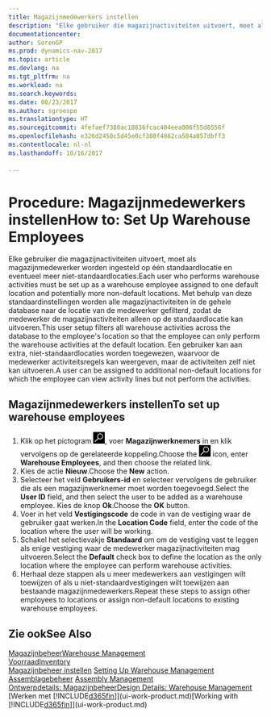 ```yaml
---
title: Magazijnmedewerkers instellen
description: "Elke gebruiker die magazijnactiviteiten uitvoert, moet als magazijnmedewerker worden ingesteld op één standaardlocatie en eventueel meer niet-standaardlocaties."
documentationcenter: 
author: SorenGP
ms.prod: dynamics-nav-2017
ms.topic: article
ms.devlang: na
ms.tgt_pltfrm: na
ms.workload: na
ms.search.keywords: 
ms.date: 08/23/2017
ms.author: sgroespe
ms.translationtype: HT
ms.sourcegitcommit: 4fefaef7380ac10836fcac404eea006f55d8556f
ms.openlocfilehash: e326d2450c5d45e0cf380f4862ca584a057dbff3
ms.contentlocale: nl-nl
ms.lasthandoff: 10/16/2017

---
```

# <a name="how-to-set-up-warehouse-employees"></a><span data-ttu-id="f732b-103">Procedure: Magazijnmedewerkers instellen</span><span class="sxs-lookup"><span data-stu-id="f732b-103">How to: Set Up Warehouse Employees</span></span>
<span data-ttu-id="f732b-104">Elke gebruiker die magazijnactiviteiten uitvoert, moet als magazijnmedewerker worden ingesteld op één standaardlocatie en eventueel meer niet-standaardlocaties.</span><span class="sxs-lookup"><span data-stu-id="f732b-104">Each user who performs warehouse activities must be set up as a warehouse employee assigned to one default location and potentially more non-default locations.</span></span> <span data-ttu-id="f732b-105">Met behulp van deze standaardinstellingen worden alle magazijnactiviteiten in de gehele database naar de locatie van de medewerker gefilterd, zodat de medewerker de magazijnactiviteiten alleen op de standaardlocatie kan uitvoeren.</span><span class="sxs-lookup"><span data-stu-id="f732b-105">This user setup filters all warehouse activities across the database to the employee's location so that the employee can only perform the warehouse activities at the default location.</span></span> <span data-ttu-id="f732b-106">Een gebruiker kan aan extra, niet-standaardlocaties worden toegewezen, waarvoor de medewerker activiteitsregels kan weergeven, maar de activiteiten zelf niet kan uitvoeren.</span><span class="sxs-lookup"><span data-stu-id="f732b-106">A user can be assigned to additional non-default locations for which the employee can view activity lines but not perform the activities.</span></span>

## <a name="to-set-up-warehouse-employees"></a><span data-ttu-id="f732b-107">Magazijnmedewerkers instellen</span><span class="sxs-lookup"><span data-stu-id="f732b-107">To set up warehouse employees</span></span>  
1.  <span data-ttu-id="f732b-108">Klik op het pictogram ![Zoeken naar pagina of rapport](media/ui-search/search_small.png "pictogram Zoeken naar pagina of rapport"), voer **Magazijnwerknemers** in en klik vervolgens op de gerelateerde koppeling.</span><span class="sxs-lookup"><span data-stu-id="f732b-108">Choose the ![Search for Page or Report](media/ui-search/search_small.png "Search for Page or Report icon") icon, enter **Warehouse Employees**, and then choose the related link.</span></span>  
2. <span data-ttu-id="f732b-109">Kies de actie **Nieuw**.</span><span class="sxs-lookup"><span data-stu-id="f732b-109">Choose the **New** action.</span></span>  
3. <span data-ttu-id="f732b-110">Selecteer het veld **Gebruikers-id** en selecteer vervolgens de gebruiker die als een magazijnwerknemer moet worden toegevoegd.</span><span class="sxs-lookup"><span data-stu-id="f732b-110">Select the **User ID** field, and then select the user to be added as a warehouse employee.</span></span> <span data-ttu-id="f732b-111">Kies de knop **Ok**.</span><span class="sxs-lookup"><span data-stu-id="f732b-111">Choose the **OK** button.</span></span>  
6.  <span data-ttu-id="f732b-112">Voer in het veld **Vestigingscode** de code in van de vestiging waar de gebruiker gaat werken.</span><span class="sxs-lookup"><span data-stu-id="f732b-112">In the **Location Code** field, enter the code of the location where the user will be working.</span></span>  
7.  <span data-ttu-id="f732b-113">Schakel het selectievakje **Standaard** om om de vestiging vast te leggen als enige vestiging waar de medewerker magazijnactiviteiten mag uitvoeren.</span><span class="sxs-lookup"><span data-stu-id="f732b-113">Select the **Default** check box to define the location as the only location where the employee can perform warehouse activities.</span></span>  
8.  <span data-ttu-id="f732b-114">Herhaal deze stappen als u meer medewerkers aan vestigingen wilt toewijzen of als u niet-standaardvestigingen wilt toewijzen aan bestaande magazijnmedewerkers.</span><span class="sxs-lookup"><span data-stu-id="f732b-114">Repeat these steps to assign other employees to locations or assign non-default locations to existing warehouse employees.</span></span>  

## <a name="see-also"></a><span data-ttu-id="f732b-115">Zie ook</span><span class="sxs-lookup"><span data-stu-id="f732b-115">See Also</span></span>  
[<span data-ttu-id="f732b-116">Magazijnbeheer</span><span class="sxs-lookup"><span data-stu-id="f732b-116">Warehouse Management</span></span>](warehouse-manage-warehouse.md)  
[<span data-ttu-id="f732b-117">Voorraad</span><span class="sxs-lookup"><span data-stu-id="f732b-117">Inventory</span></span>](inventory-manage-inventory.md)  
<span data-ttu-id="f732b-118">[Magazijnbeheer instellen](warehouse-setup-warehouse.md)   </span><span class="sxs-lookup"><span data-stu-id="f732b-118">[Setting Up Warehouse Management](warehouse-setup-warehouse.md)   </span></span>  
<span data-ttu-id="f732b-119">[Assemblagebeheer](assembly-assemble-items.md)  </span><span class="sxs-lookup"><span data-stu-id="f732b-119">[Assembly Management](assembly-assemble-items.md)  </span></span>  
[<span data-ttu-id="f732b-120">Ontwerpdetails: Magazijnbeheer</span><span class="sxs-lookup"><span data-stu-id="f732b-120">Design Details: Warehouse Management</span></span>](design-details-warehouse-management.md)  
<span data-ttu-id="f732b-121">[Werken met [!INCLUDE[d365fin](includes/d365fin_md.md)]](ui-work-product.md)</span><span class="sxs-lookup"><span data-stu-id="f732b-121">[Working with [!INCLUDE[d365fin](includes/d365fin_md.md)]](ui-work-product.md)</span></span>  

